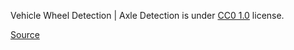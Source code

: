 Vehicle Wheel Detection | Axle Detection is under [CC0 1.0](https://creativecommons.org/publicdomain/zero/1.0/) license.

[Source](https://www.kaggle.com/datasets/dataclusterlabs/vehicle-wheel-detection)